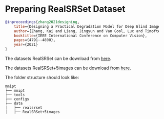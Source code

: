 # Preparing RealSRSet Dataset

<!-- [DATASET] -->

```bibtex
@inproceedings{zhang2021designing,
    title={Designing a Practical Degradation Model for Deep Blind Image Super-Resolution},
    author={Zhang, Kai and Liang, Jingyun and Van Gool, Luc and Timofte, Radu},
    booktitle={IEEE International Conference on Computer Vision},
    pages={4791--4800},
    year={2021}
}
```

The datasets RealSRSet can be download from [here](https://github.com/cszn/BSRGAN/tree/main/testsets/RealSRSet).

The datasets RealSRSet+5images can be download from [here](https://github.com/JingyunLiang/SwinIR/releases/download/v0.0/RealSRSet+5images.zip).

The folder structure should look like:

```text
mmipt
├── mmipt
├── tools
├── configs
├── data
|   ├── realsrset
|   ├── RealSRSet+5images
```
